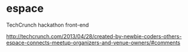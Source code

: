 espace
======

TechCrunch hackathon front-end

http://techcrunch.com/2013/04/28/created-by-newbie-coders-others-espace-connects-meetup-organizers-and-venue-owners/#comments
